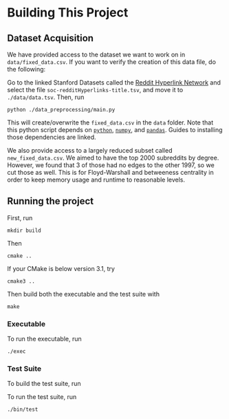 # Building This Project

## Dataset Acquisition
We have provided access to the dataset we want to work on in `data/fixed_data.csv`. If you want to verify the creation of this data file, do the following:

Go to the linked Stanford Datasets called the [Reddit Hyperlink Network](http://snap.stanford.edu/data/soc-RedditHyperlinks.html) and select the file `soc-redditHyperlinks-title.tsv`, and move it to 
`./data/data.tsv`. Then, run 
```
python ./data_preprocessing/main.py
```
This will create/overwrite the `fixed_data.csv` in the `data` folder. Note that this python script depends on [`python`](https://www.python.org/downloads/), [`numpy`](https://numpy.org/install/), and [`pandas`](https://pandas.pydata.org/docs/getting_started/install.html). Guides to installing those dependencies are linked. 

We also provide access to a largely reduced subset called `new_fixed_data.csv`. We aimed to have the top 2000 subreddits by degree. However, we found that 3 of those had no edges to the other 1997, so we cut those as well. This is for Floyd-Warshall and betweeness centrality in order to keep memory usage and runtime to reasonable levels. 
## Running the project
First, run
```
mkdir build
```
Then
```
cmake ..
```
If your CMake is below version 3.1, try
```
cmake3 ..
```
Then build both the executable and the test suite with
```
make
```
### Executable
To run the executable, run
```
./exec
```

### Test Suite
To build the test suite, run

To run the test suite, run
```
./bin/test
```